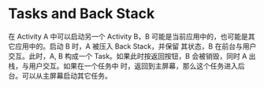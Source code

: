 # Tasks and Back Stack
在 Activity A 中可以启动另一个 Activity B，B 可能是当前应用中的，也可能是其它应用中的。启动 B 时，A 被压入 Back Stack，并保留
其状态，B 在前台与用户交互。此时，A, B 构成一个 Task。如果此时按返回按钮，B 会被销毁，同时 A 出栈，与用户交互。如果在一个任务中
时，返回到主屏幕，那么这个任务进入后台。可以从主屏幕启动其它任务。
